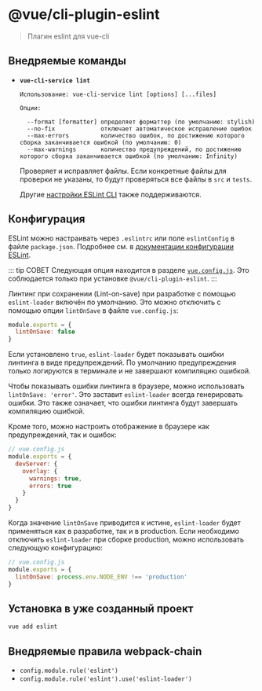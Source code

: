 # @vue/cli-plugin-eslint

> Плагин eslint для vue-cli

## Внедряемые команды

- **`vue-cli-service lint`**

  ```
  Использование: vue-cli-service lint [options] [...files]

  Опции:

    --format [formatter] определяет форматтер (по умолчанию: stylish)
    --no-fix             отключает автоматическое исправление ошибок
    --max-errors         количество ошибок, по достижению которого сборка заканчивается ошибкой (по умолчанию: 0)
    --max-warnings       количество предупреждений, по достижению которого сборка заканчивается ошибкой (по умолчанию: Infinity)
  ```

  Проверяет и исправляет файлы. Если конкретные файлы для проверки не указаны, то будут проверяться все файлы в `src` и `tests`.

  Другие [настройки ESLint CLI](https://eslint.org/docs/user-guide/command-line-interface#options) также поддерживаются.

## Конфигурация

ESLint можно настраивать через `.eslintrc` или поле `eslintConfig` в файле `package.json`. Подробнее см. в [документации конфигурации ESLint](https://eslint.org/docs/user-guide/configuring).

::: tip СОВЕТ
Следующая опция находится в разделе [`vue.config.js`](../config/README.md#vue-config-js). Это соблюдается только при установке `@vue/cli-plugin-eslint`.
:::

Линтинг при сохранении (Lint-on-save) при разработке с помощью `eslint-loader` включён по умолчанию. Это можно отключить с помощью опции `lintOnSave` в файле `vue.config.js`:

```js
module.exports = {
  lintOnSave: false
}
```

Если установлено `true`, `eslint-loader` будет показывать ошибки линтинга в виде предупреждений. По умолчанию предупреждения только логируются в терминале и не завершают компиляцию ошибкой.

Чтобы показывать ошибки линтинга в браузере, можно использовать `lintOnSave: 'error'`. Это заставит `eslint-loader` всегда генерировать ошибки. Это также означает, что ошибки линтинга будут завершать компиляцию ошибкой.

Кроме того, можно настроить отображение в браузере как предупреждений, так и ошибок:

```js
// vue.config.js
module.exports = {
  devServer: {
    overlay: {
      warnings: true,
      errors: true
    }
  }
}
```

Когда значение `lintOnSave` приводится к истине, `eslint-loader` будет применяться как в разработке, так и в production. Если необходимо отключить `eslint-loader` при сборке production, можно использовать следующую конфигурацию:

```js
// vue.config.js
module.exports = {
  lintOnSave: process.env.NODE_ENV !== 'production'
}
```

## Установка в уже созданный проект

```sh
vue add eslint
```

## Внедряемые правила webpack-chain

- `config.module.rule('eslint')`
- `config.module.rule('eslint').use('eslint-loader')`
